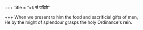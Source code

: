+++
title = "०३ सं यदिषो"

+++
When we present to him the food and sacrificial gifts of men,  
     He by the might of splendour grasps the holy Ordinance's rein.